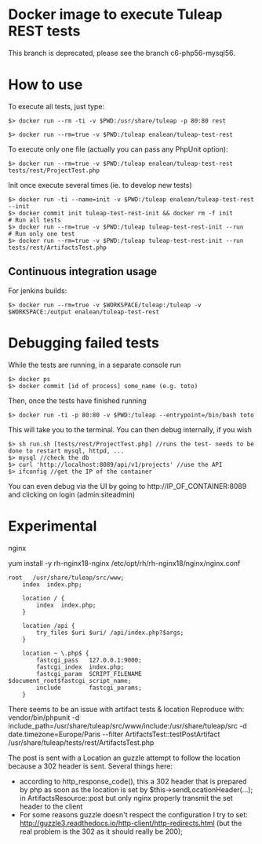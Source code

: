 Docker image to execute Tuleap REST tests
=========================================

This branch is deprecated, please see the branch c6-php56-mysql56.

How to use
==========

To execute all tests, just type:

    $> docker run --rm -ti -v $PWD:/usr/share/tuleap -p 80:80 rest

    $> docker run --rm=true -v $PWD:/tuleap enalean/tuleap-test-rest

To execute only one file (actually you can pass any PhpUnit option):

    $> docker run --rm=true -v $PWD:/tuleap enalean/tuleap-test-rest tests/rest/ProjectTest.php

Init once execute several times (ie. to develop new tests)

    $> docker run -ti --name=init -v $PWD:/tuleap enalean/tuleap-test-rest --init
    $> docker commit init tuleap-test-rest-init && docker rm -f init
    # Run all tests
    $> docker run --rm=true -v $PWD:/tuleap tuleap-test-rest-init --run
    # Run only one test
    $> docker run --rm=true -v $PWD:/tuleap tuleap-test-rest-init --run tests/rest/ArtifactsTest.php

Continuous integration usage
----------------------------

For jenkins builds:

    $> docker run --rm=true -v $WORKSPACE/tuleap:/tuleap -v $WORKSPACE:/output enalean/tuleap-test-rest

Debugging failed tests
======================

While the tests are running, in a separate console run

    $> docker ps
    $> docker commit [id of process] some_name (e.g. toto)

Then, once the tests have finished running

    $> docker run -ti -p 80:80 -v $PWD:/tuleap --entrypoint=/bin/bash toto

This will take you to the terminal. You can then debug internally, if you wish

    $> sh run.sh [tests/rest/ProjectTest.php] //runs the test- needs to be done to restart mysql, httpd, ...
    $> mysql //check the db
    $> curl 'http://localhost:8089/api/v1/projects' //use the API
    $> ifconfig //get the IP of the container

You can even debug via the UI by going to http://IP_OF_CONTAINER:8089 and clicking on login (admin:siteadmin)

Experimental
============

nginx

yum install -y rh-nginx18-nginx
/etc/opt/rh/rh-nginx18/nginx/nginx.conf

	root   /usr/share/tuleap/src/www;
        index  index.php;

        location / {
            index  index.php;
        }

        location /api {
            try_files $uri $uri/ /api/index.php?$args;
        }

        location ~ \.php$ {
            fastcgi_pass   127.0.0.1:9000;
            fastcgi_index  index.php;
            fastcgi_param  SCRIPT_FILENAME  $document_root$fastcgi_script_name;
            include        fastcgi_params;
        }

There seems to be an issue with artifact tests & location
Reproduce with:
vendor/bin/phpunit -d include_path=/usr/share/tuleap/src/www/include:/usr/share/tuleap/src -d date.timezone=Europe/Paris --filter ArtifactsTest::testPostArtifact  /usr/share/tuleap/tests/rest/ArtifactsTest.php

The post is sent with a Location an guzzle attempt to follow the location
because a 302 header is sent.
Several things here:
- according to http_response_code(), this a 302 header that is prepared by php
  as soon as the location is set by $this->sendLocationHeader(...); in
  ArtifactsResource::post but only nginx properly transmit the set header to
  the client
- For some reasons guzzle doesn't respect the configuration I try to set:
  http://guzzle3.readthedocs.io/http-client/http-redirects.html
  (but the real problem is the 302 as it should really be 200);
